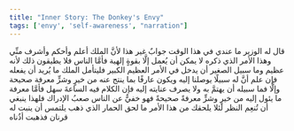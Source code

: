 ```yaml
---
title: "Inner Story: The Donkey's Envy"
tags: ['envy', 'self-awareness', "narration"]
---
```


 قال له الوزير ما عندي في هذا الوقت جوابٌ غير هذا لأنَّ الملك أعلم وأحكم وأشرف منِّي وهذا الأمر الذي ذكره لا يمكن أن يُعمل إلَّا بقوةٍ إلهية فأمَّا الناس فلا يطيقون ذلك لأنه عظيم وما سبيل الصغير أن يدخل في الأمر العظيم الكبير فليتأمل الملك ما يُريد أن يفعله فإن علم أنَّ له سبيلًا يوصلنا إليه ويكون عارفًا بما ينتج عنه من خيرٍ وشرٍّ معرفة صحيحة وإلَّا فما سبيله أن يهتمَّ به ولا يصرف عنايته إليه فإن الكلام فيه الساعةَ سهل فأمَّا معرفة ما يئول إليه من خيرٍ وشرٍّ معرفةً صحيحةً فهو خفيٌّ عن الناس صعبُ الإدراك فلهذا ينبغي أن تُنعِم النظر لئلا يلحقك من هذا الأمر ما لحق الحمار الذي ذهب يلتمس أن ينبت له قرنان فذهبت أذُناه

